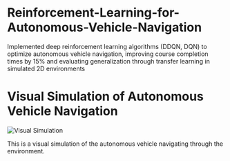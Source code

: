 # Reinforcement-Learning-for-Autonomous-Vehicle-Navigation
Implemented deep reinforcement learning algorithms (DDQN, DQN) to optimize autonomous vehicle navigation, improving course completion times by 15% and evaluating generalization through transfer learning in simulated 2D environments

# Visual Simulation of Autonomous Vehicle Navigation

![Visual Simulation](https://media.giphy.com/media/6yGw51hg6gRflukHz8/giphy.gif)

This is a visual simulation of the autonomous vehicle navigating through the environment.

